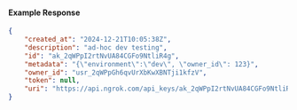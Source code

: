 <!-- Code generated for API Clients. DO NOT EDIT. -->

#### Example Response

```json
{
	"created_at": "2024-12-21T10:05:38Z",
	"description": "ad-hoc dev testing",
	"id": "ak_2qWPpI2rtNvUA84CGFo9NtliR4g",
	"metadata": "{\"environment\":\"dev\", \"owner_id\": 123}",
	"owner_id": "usr_2qWPpGh6qvUrXbKwXBNTji1kfzV",
	"token": null,
	"uri": "https://api.ngrok.com/api_keys/ak_2qWPpI2rtNvUA84CGFo9NtliR4g"
}
```
